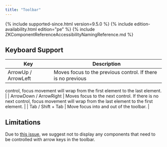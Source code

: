 ```yaml
---
title: "Toolbar"
---
```


 {% include
supported-since.html version=9.5.0 %} <!--REQUIRED ZK EDITION: PE -->
{% include edition-availability.html edition="pe" %} {% include
ZKComponentReferenceAccessibilityNamingReference.md %}

## Keyboard Support

| Key | Description |
|---|---|
| ArrowUp / ArrowLeft | Moves focus to the previous control. If there is no previous
control, focus movement will wrap from the first element to the last
element. |
| ArrowDown / ArrowRight | Moves focus to the next control. If there is no next control,
focus movement will wrap from the last element to the first
element. |
| Tab / Shift + Tab | Move focus into and out of the toolbar. |

## Limitations

Due to [this issue](https://github.com/w3c/aria-practices/issues/1283),
we suggest not to display any components that need to be controlled with
arrow keys in the toolbar.

